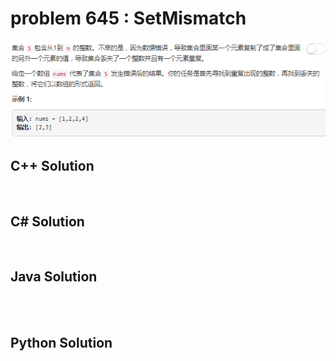 
# problem 645 : SetMismatch

<img src="https://github.com/Peefy/PeefyLeetCode/blob/master/doc/601-700/645.SetMismatch/problem.png"/>

## C++ Solution

```c++



```

## C# Solution

```csharp



```

## Java Solution

```java




```

## Python Solution

```python



```





